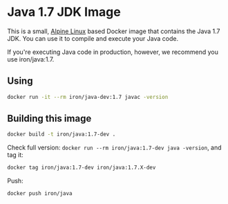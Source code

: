 # Java 1.7 JDK Image

This is a small, [Alpine Linux](http://www.alpinelinux.org/) based Docker image
that contains the Java 1.7 JDK. You can use it to compile and execute your Java code.

If you're executing Java code in production, however, we recommend you use iron/java:1.7.

## Using

```sh
docker run -it --rm iron/java-dev:1.7 javac -version
```

## Building this image

```sh
docker build -t iron/java:1.7-dev .
```

Check full version: `docker run --rm iron/java:1.7-dev java -version`, and tag it:

```sh
docker tag iron/java:1.7-dev iron/java:1.7.X-dev
```

Push:

```sh
docker push iron/java
```
